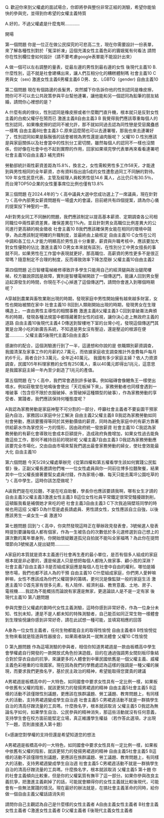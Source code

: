 Q. 歡迎你來到父權處的面試場合，你即將參與整份非常正經的測驗，希望你能愉快的參與完，並得到你希望的女權主義特質

A.好的，不過父權處是什麼鬼啊…………

開場

第一個問題
你是一位正在做公民探究的可悲高二生，現在你需要設計一份表單，來了解各種性別對於「冤深祈凍」這個充滿女性主義色彩的竇娥冤有何看法
請問你在性別欄位會如何設計（請不要考慮google表單能不能設計出來）

A.做一個可以左右調整的量表，從最左邊的男性到最右邊的女性
後現代主義10
B.什麼性別，這不就是社會建構出來，讓人們互相分化的糟糕體制嗎
社會主義10
C男與女（sex)
激進女性主義6男權主義6
D男、女、LGBTQ（gender)
自由主義10

第二個問題
現在有個路邊的長髮男，突然攔下你告訴你他的性別認同是橡皮擦，問你可不可以去公共政策參與平台幫他連署，讓他能和另一個認同為鉛筆的朋友結婚，請問你心裡想的是？

A.什麼有病的傢伙，性別認同是橡皮擦或者什麼戰鬥直升機，根本就只是反對女性主義的白痴父權仔在鬧而已
激進主義8自由主義3
B 我覺得我們應該尊重每個人的性別認同，如果橡皮擦的認同不被允許，那不就如同過去認為同性戀是受惡魔蠱惑一樣嗎
自由主義8社會主義3
C.原來這麼鬧也可以去連署喔，那我也來去連署好了，性別認同如果是鬍鬚張的話會被視為男性還是滷肉飯呢？
父權10
D.性別應該是與家庭關係以及社會當中的性別分工密切關，雖然每個人的認同不一樣也沒關係，但好像在社會中也不起到實際的作用，回家如果填完學代表單再來看看連署吧
社會主義10自由主義3
補充資料

勞動部統計兩性薪資差距為15.8%，換言之，女性需較男性多工作58天，才能達到與男性相同的全年薪資，亦有資料指出逾5成的女性遭愈過同工不同酬的對待。109 年女性民意代表、主管及經理人員較男性低14.6 萬人，占比仍只有30.5％，而台灣TOP50企業的女性董事席位比例也僅有13.8%

第三個問題
在2024.4年的ㄅㄑ高中議員大選中您成功選上了一席議員，現在針對ㄅㄑ高中內部男女薪資問題有一場盛大的會議，目前總共有四個提案，請為你心儀的提案投下神聖的一票。

A針對男女同工不同酬的問題，我們應該制定以提高基本薪資、定期調查各公司相同職位中兩性薪資差異，確保差異在1%內，並且針對男女高職位比例差異大的公司進行更高額的稅金徵收
社會主義10
B我們應該確保男女能在相同的環境中競爭，為此應該制定明確的升職制度，並最終由上級核定
自由主義10
C女性在公司中調和各工位人才能力明顯高於男性且十分重要，薪資與升職考核中，應該要加大對女性優勢的佔比
激進主義10
D男女本來就有區別，在性別分工中男女擅長的事就不同，如果男性在工作當中表現就更好，那高職位、高薪資的男性更多不是很正常嗎？隨意制定不合理的制度，反而導致效率下降怎麼辦
父權主義10自由主義2

第四個問題
近日智樓電梯維修導致許多學生只能用自己的經濟腿與政治腿爬樓梯，校方雖說原因是故障，實則是智樓電梯開啟了一個傳送門，能讓人回到男女壓迫起源發生的時間，你現在不小心掉進了這個傳送門，請問你會進入到哪個時期呢？

A穿越到農業與畜牧業剛出現的時期，發現家庭中男性開始擁有越來越多財富，女性也開始被關在家中
社會主義10
B回到人類剛開始出現的時期，發現男女在生理構造上，一直由男性主導性的相關事務
激進主義8父權主義3
C回到拿破崙法典頒布的時期，發現各種法規當中都隱藏著對女性的歧視，讓你決心走上無政府主義的道路
自由主義10後現代主義4
D傳送到智樓地下室的台灣小吃，發現這個傳送門其實是台灣小吃的新廣告系統，不知道是男女沒有壓迫，還是壓迫的根源在便當…………
父權主義5後現代主義5自由主義5

感謝你的配合，這個測驗進行到了一半，這邊想和你說的是
依職類別薪資調查，我國清潔及家事工作的月薪約2.7萬元，而依據家庭收支調查推計外食費每戶每月約6千元，兩者合計3.3萬元，全年近40萬元。
我國有多少家庭主婦？依人力資源調查，民國105年料理家務的女性有250萬人，乘以40萬元即得出1兆元，這意思是我國家庭主婦一年內至少創造了1兆元的產值。

第五個問題
在ㄅㄑ高中，我們常會遇到許多破事。例如磁磚會像鯉魚王一樣使出噴水，例如莊敬堂在地鳴後會使出「天花板掉下來」。家務勞動者也同樣會遇到一堆破事（包含但不限於衣服破掉、水管破掉這種類型的破事），作為家務勞動的享受者、實踐者，我們應該保持何種態度呢？

A我認為家務勞動是家庭神聖不可分割的一部分，呼籲社會主義者不要妄圖干預家庭內自治，家務因以家庭中分工解決
自由主義2父權主義8
B我認為家務勞動如同社會勞動，應該要獲得等同於其勞動價值的薪資，同時為避免家庭中的有薪方靠著供給薪水作為掌控另一方的情形，因由政府統一發放薪資
社會主義10
C我認為家務勞動的有薪化會導致社會成本巨額提升，造成政府負擔增加，如果女性過去能負擔這些工作，那何不維持目前的現狀呢
父權主義7自由主義3
D我認為家務勞動應該要完全市場化，交由自由市場來幫我們選出最會家務勞動的婦女，使社會效能最大化
自由主義10

第六個問題
今天5/28父權處舉辦完《從第四權和第五權看學生該如何實踐公民監督》後，正副父權長邀請他們唯一一位女性處員與你一同前往博多拉麵聚餐，結果其中一位父權長搶著要幫女處員付錢，作為家境小糠、每天只能去萬坪公園吃草的ㄅㄑ高中學生，這時你該怎麼做呢？

A誒我們是在吃拉麵，不是在吃自助餐，學長你也應該要請我啊，哪有女生才請的
自由主義3父權主義3激進女性主義3
B這位女性社員平常鐵定很常受騷擾跟剝削，這頓飯我看是補償她才來吃的吧
社會主義3自由主義3
C下次我追隔壁班同學的時候也用這招
父權5
D為什麼是處長請處員、男性請女性，女性應該自立自強，以後應該男生一桌女生一桌
激進10


第七題問題
回到ㄅㄑ高中，你突然發現這時正在舉辦政見發表會，3號候選人發表時提到要讓每個人都有個家，作為一生被告白的次數低於多元選修選到自己想上的課次數的萬年單身狗，你開始懷疑難道孤兒自拍就不能叫全家福嗎？為此你在提問環節向3號候選人提出疑問…………

A家庭的本質就是資本主義進行社會再生產的最小單位，是否有個多人組成的家庭根本就是非必要的，還是候選人只是想把每個人都拖入做家事、顧小孩的深淵？
社會主義7自由主義3
B是否組成家庭應是每個人在社會中自由的權利，哪怕是婚戀市場，我們也都不該人為的干預
自由主義10
C什麼組成家庭，你們男人愛幹嘛幹嘛，女性不應該成為你們父權競爭的籌碼，更何況是像監獄一般的家庭生活
激進主義10
D首先家有很多元素，有人陪伴、經濟利益、教育意義、土地、房子、電視機……我認為不能概括而論說有家還是無家，更遑論談人是不是一定有家
後現代主義10
第八題問題

參與完整日父權處的劃時代女性主義測驗，這時你感到非常好奇，作為一位身分未知、性別未知，連是不是人都未知的特殊測驗者，自己能否如同正常生物一樣體會到生理愉悅讓你感到非常好奇，請在此試想一種可能，並填寫相應的回答

A身為一位女性主義者，任何生物都能自主的取得性愉悅
自由主義者8
B性愉悅從生物來看就是陰道與性器接合，如果兩者缺其一就無法體會
父權10
C性愉悅

D
第九題問題
作為這場測驗的參與者，相信你知道男裙週是一款由板橋高中學生會學權處自行開發的一款開放式角色扮演遊戲，目的在通過強調男女間刻板印象結合對於穿衣自由的抗爭，來讓更多的人體會到中華民國依舊是一個父權主義、威權主義色彩極重的垃圾國家。現在因為我們的學務處認為這樣的強調是一種父權的展現，而要求我們更換名字，基於民主政治的精神，希望能取得您寶貴的建議

A男裙週是板橋高中的一大特色，如同國會中要求女性具有一定比例一樣，如果板中依舊有父權的陰影，就該更努力的發揚男裙週的精神
自由主義5社會主義5
B這樣的活動不該僅限性別議題，更應該在族群議題、勞工議題、教育問題上，有同樣大的活動，支持男裙週變成學生自治週
社會主義5
C男裙週活動不就是一群搞學生自治的清高仔蹭流量的工具嗎，什麼換名字，根本就該取消
父權主義5
D我認為無論名字如何，如果學生自治、公民參與的精神消失，那這些活動就沒有任何意義，支持學生會在校方面前能堅定立場，真正維護學生權益
（若作答此選項，才出現下一題，否則直接進入第十題）

Ex感謝您對學權的支持但還是希望知道您的想法

A男裙週是板橋高中的一大特色，如同國會中要求女性具有一定比例一樣，如果板中依舊有父權的陰影，就該更努力的發揚男裙週的精神
自由主義5社會主義5
B這樣的活動不該僅限性別議題，更應該在族群議題、勞工議題、教育問題上，有同樣大的活動，支持男裙週變成學生自治週
社會主義5
C男裙週活動不就是一群搞學生自治的清高仔蹭流量的工具嗎，什麼換名字，根本就該取消
父權主義5
第十題
你的社會主義傾向比較重，但是你的父權氣質有撫平了這一部分。如果你參與改良主義抗爭，把激進主義剃掉了的話，可能就會顯得你的女性主義就比較後現代，可能會有一些無法實踐的情況。現在最好的辦法就是，在搞社會主義革命的同時，給你做一個自由主義父權話語消失術

請問你自己主觀認為自己是什麼樣的女性主義者
A自由主義女性主義者
B社會主義女性主義者
C激進女性主義者
D父權主義者
E後現代主義女性主義者


